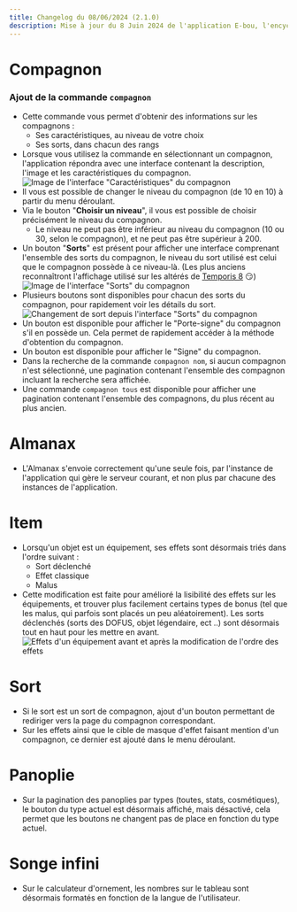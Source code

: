 ```yaml
---
title: Changelog du 08/06/2024 (2.1.0)
description: Mise à jour du 8 Juin 2024 de l'application E-bou, l'encyclopédie DOFUS la plus complète sur Discord.
---
```

# Compagnon
### Ajout de la commande `compagnon`
- Cette commande vous permet d'obtenir des informations sur les compagnons :
  - Ses caractéristiques, au niveau de votre choix
  - Ses sorts, dans chacun des rangs
- Lorsque vous utilisez la commande en sélectionnant un compagnon, l'application répondra avec une  interface contenant la description, l'image et les caractéristiques du compagnon.![Image de l\'interface "Caractéristiques" du compagnon](https://faareoh.fr/cdn/Discord_YzhY51BoXI.jpg)
- Il vous est possible de changer le niveau du compagnon (de 10 en 10) à partir du menu déroulant.
- Via le bouton "**Choisir un niveau**", il vous est possible de choisir précisément le niveau du compagnon.
  - Le niveau ne peut pas être inférieur au niveau du compagnon (10 ou 30, selon le compagnon), et ne peut pas être supérieur à 200.
- Un bouton "**Sorts**" est présent pour afficher une interface comprenant l'ensemble des sorts du compagnon, le niveau du sort utilisé est celui que le compagnon possède à ce niveau-là. (Les plus anciens reconnaîtront l'affichage utilisé sur les altérés de [Temporis 8](https://faareoh.fr/cdn/Discord_yu6Y2Tc0dN.jpg) 😏)![Image de l\'interface "Sorts" du compagnon](https://faareoh.fr/cdn/Discord_BAkdwfQByK.jpg)
- Plusieurs boutons sont disponibles pour chacun des sorts du compagnon, pour rapidement voir les détails du sort.![Changement de sort depuis l'interface "Sorts" du compagnon](https://faareoh.fr/cdn/Discord_2tX1QWxXn7.gif)
- Un bouton est disponible pour afficher le "Porte-signe" du compagnon s'il en possède un. Cela permet de rapidement accéder à la méthode d'obtention du compagnon.
- Un bouton est disponible pour afficher le "Signe" du compagnon.
- Dans la recherche de la commande `compagnon nom`, si aucun compagnon n'est sélectionné, une pagination contenant l'ensemble des compagnon incluant la recherche sera affichée.
- Une commande `compagnon tous` est disponible pour afficher une pagination contenant l'ensemble des compagnons, du plus récent au plus ancien.
# Almanax
- L'Almanax s'envoie  correctement qu'une seule fois, par l'instance de l'application qui gère le serveur courant, et non plus par chacune des instances de l'application.
# Item
- Lorsqu'un objet est un équipement, ses effets sont désormais triés dans l'ordre suivant :
   - Sort déclenché
   - Effet classique
   - Malus
- Cette modification est faite pour amélioré la lisibilité des effets sur les équipements, et trouver plus facilement certains types de bonus (tel que les malus, qui parfois sont placés un peu aléatoirement). Les sorts déclenchés (sorts des DOFUS, objet légendaire, ect ..) sont désormais tout en haut pour les mettre en avant.![Effets d\'un équipement avant et après la modification de l'ordre des effets](https://faareoh.fr/cdn/mspaint_uO2dnA40KA.jpg)
# Sort
- Si le sort est un sort de compagnon, ajout d'un bouton permettant de rediriger vers la page du compagnon correspondant.
- Sur les effets ainsi que le cible de masque d'effet faisant mention d'un compagnon, ce dernier est ajouté dans le menu déroulant.
# Panoplie
- Sur la pagination des panoplies par types (toutes, stats, cosmétiques), le bouton du type actuel est désormais affiché, mais désactivé, cela permet que les boutons ne changent pas de place en fonction du type actuel.
# Songe infini
- Sur le calculateur d'ornement, les nombres sur le tableau sont désormais formatés en fonction de la langue de l'utilisateur.